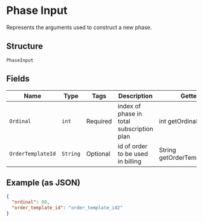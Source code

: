 
# Phase Input

Represents the arguments used to construct a new phase.

## Structure

`PhaseInput`

## Fields

| Name | Type | Tags | Description | Getter |
|  --- | --- | --- | --- | --- |
| `Ordinal` | `int` | Required | index of phase in total subscription plan | int getOrdinal() |
| `OrderTemplateId` | `String` | Optional | id of order to be used in billing | String getOrderTemplateId() |

## Example (as JSON)

```json
{
  "ordinal": 80,
  "order_template_id": "order_template_id2"
}
```

